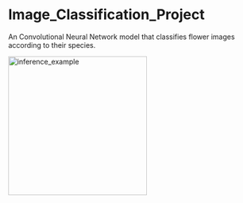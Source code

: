 # Image_Classification_Project
An Convolutional Neural Network model that classifies flower images according to their species.


<img width="279" alt="inference_example" src="https://user-images.githubusercontent.com/30872643/54882699-a7d54e00-4e82-11e9-9b0b-d2409d42a654.png">

